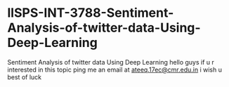 # llSPS-INT-3788-Sentiment-Analysis-of-twitter-data-Using-Deep-Learning
Sentiment Analysis of twitter data Using Deep Learning 
hello guys if u r interested in this topic ping me an email at ateeq.17ec@cmr.edu.in
i wish u best of luck
